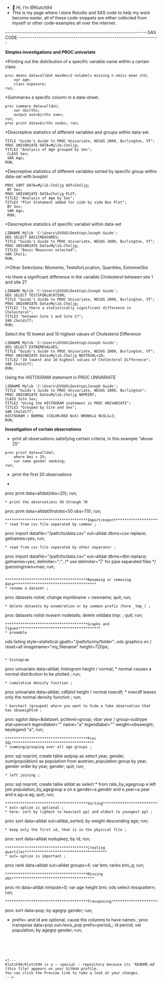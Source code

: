 - 👋 Hi, I’m @Klutch94
- This is my page where i store Rstudio and SAS code to help my work become easier, all of these code-snippets are either collected from myself or other code-examples all over the internet.

-------------------------------------------------------------------------SAS CODE-------------------------------------------------------------------------

**************************************Simples investigations and PROC univariate**************************************

*Printing out the distribution of a specific variable name within a certain class.
```
proc means data=alldat maxdec=2 nolabels missing n nmiss mean std;
    var age;
    class exposure;
run;
```
*Summaries a specific column in a data-sheet.
```
proc summary data=alldat;
    var nbirths;
    output out=births sum=;
run;
proc print data=births noobs; run; 
```
*Descreptive statistics of different variables and groups within data-set.
```
TITLE "Guido's Guide to PROC Univariate, NESUG 2009, Burlington, VT";
PROC UNIVARIATE DATA=Mylib.Choljg;
TITLE2 "Analysis of Age grouped by Sex";
 CLASS Sex;
 VAR Age;
RUN; 
```
*Descreptive statistics of different variables sorted by specific group within data-set with boxplot
```
PROC SORT DATA=Mylib.Choljg OUT=Choljg;
 BY Sex;
PROC UNIVARIATE DATA=Choljg PLOT;
TITLE2 "Analysis of Age by Sex";
TITLE3 "Plot Statement added for side by side Box Plot";
 BY Sex;
 VAR Age;
 RUN;
 ```
 *Descreptive statistics of specific variabel within data-set
 ```
LIBNAME Mylib 'C:\Users\GVSUG\Desktop\Joseph Guido';
ODS SELECT BASICMEASURES;
TITLE "Guido's Guide to PROC Univariate, NESUG 2009, Burlington, VT";
PROC UNIVARIATE Data=Mylib.Choljg;
TITLE2 "Basic Measures selected";
 VAR Chol1;
RUN;
```
/*Other Selections: Moments, TestsforLocation, Quantiles, ExtremeObs 

*Is there a significant difference in the variable Cholesterol between site 1 and site 2?
```
LIBNAME Mylib 'C:\Users\GVSUG\Desktop\Joseph Guido';
ODS SELECT TESTSFORLOCATION;
TITLE "Guido's Guide to PROC Univariate, NESUG 2009, Burlington, VT";
PROC UNIVARIATE Data=Mylib.Choljg;
TITLE2 "Is there a statistically significant difference in Cholesterol";
TITLE3 "between Site 1 and Site 2?";
VAR Choldiff;
RUN; 
```
Select the 10 lowest and 10 highest values of Cholesterol Difference 
```
LIBNAME Mylib 'C:\Users\GVSUG\Desktop\Joseph Guido';
ODS SELECT EXTREMEVALUES;
TITLE "Guido's Guide to PROC Univariate, NESUG 2009, Burlington, VT";
PROC UNIVARIATE Data=Mylib.Choljg NEXTRVAL=10;
TITLE2 "10 lowest and 10 highest values of Cholesterol Difference";
VAR Choldiff;
RUN; 
```
Using the HISTOGRAM statement in PROC UNIVARIATE 
```
LIBNAME Mylib 'C:\Users\GVSUG\Desktop\Joseph Guido';
TITLE "Guido's Guide to PROC Univariate, NESUG 2009, Burlington";
PROC UNIVARIATE Data=Mylib.Choljg NOPRINT;
CLASS Site Sex;
TITLE2 "Using the HISTOGRAM statement in PROC UNIVARIATE";
TITLE3 "Grouped by Site and Sex";
VAR Choldiff;
HISTOGRAM / NORMAL (COLOR=RED W=5) NROWS=2 NCOLS=2;
RUN; 
```
**************************************Investigation of certain observations**************************************
* print all observations satisfying certain criteria, in this example "above 25" 
```
proc print data=alldat;
    where bmi > 25;
    var name gender smoking;
run;
```
* print the first 20 observations 
* ```
proc print data=alldat(obs=20);
run;
```
* print the observations 50 through 70 
```
proc print data=alldat(firstobs=50 obs=70);
run;
```
**************************************Import/export**************************************
* read from csv file separated by commas ;
```
proc import datafile="/path/to/data.csv" out=alldat dbms=csv replace;
    getnames=yes;
run;
```
* read from csv file separated by other separator ;
```
proc import datafile="/path/to/data.csv" out=alldat dbms=dlm replace;
    getnames=yes;
    delimiter=";"; /* use delimiter="|" for pipe separated files */
    guessingrows=max;
run;
```

**************************************Renaming or removing data**************************************
* rename a dataset ;
```
proc datasets nolist;
    change myoldname = newname;
quit; run;
```
* delete datasets by enumeration or by common prefix (here _tmp_) ;
```
proc datasets nolist nowarn nodetails;
    delete olddata _tmp_: ;
quit; run;
```
**************************************Graphs and figues**************************************
* preamble 
```
ods listing style=statistical gpath="/path/to/my/folder"; 
ods graphics on / reset=all imagename="my_filename" height=720px;
```

* histogram 
```
proc univariate data=alldat;
    histogram height / normal; * normal causes a normal distribution to be plotted ;
run;
```
* cumulative density function ;
```
proc univariate data=alldat;
    cdfplot height / normal noecdf; * noecdf leaves only the normal density function ;
run;
```
* barchart (grouped) where you want to hide a fake observation that has obsweight=0 ;
```
proc sgplot data=&dataset. pctlevel=group;
    vbar year / group=subtype stat=percent legendlabel="" name="a" legendlabel="" weight=obsweight;
    keylegend "a";
run;
```
**************************************Proc SQL**************************************
* summing/grouping over all age groups ;
```
proc sql noprint;
	create table autpop as 
		select year, gender, sum(population) as population
		from austrian_population 
		group by year, gender
		order by year, gender;
quit; 
run;
```
* left joining ;
```
proc sql noprint;
    create table alldat as
        select * 
        from rate_by_agegroup e left join population_by_agegroup a 
            on e.gender=a.gender and e.year=a.year and e.ag=a.ag;
quit;
run;
```
**************************************Sorting**************************************
* out= option is optional ;
* here: sort by lighest to heaviest ppl and oldest to youngest ppl ;
```
proc sort data=alldat out=alldat_sorted;
    by weight descending age;
run;
```
* keep only the first id, that is in the physical file ;
```
proc sort data=alldat nodupkey;
    by id;
run;
```
**************************************Creating quartiles**************************************
* out= option is important ;
```
proc rank data=alldat out=alldat groups=4;
    var bmi;
    ranks bmi_q;
run;
```
**************************************Missing obs**************************************
```
proc mi data=alldat nimpute=0;
    var age height bmi;
    ods select misspattern;
run;
```
**************************************Transposing**************************************
```
proc sort data=pop; by agegrp gender; run;

* prefix= and id are optional, cause the columns to have names ;
proc transpose data=pop out=lexis_pop prefix=period_;
    id period;
    var population;
    by agegrp gender;
run;
```





<!---
Klutch94/Klutch94 is a ✨ special ✨ repository because its `README.md` (this file) appears on your GitHub profile.
You can click the Preview link to take a look at your changes.
--->
